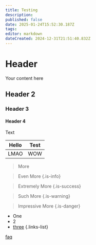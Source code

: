 ```yaml
---
title: Testing
description: 
published: false
date: 2025-01-24T15:52:30.187Z
tags: 
editor: markdown
dateCreated: 2024-12-31T21:51:40.832Z
---
```


# Header
Your content here

## Header 2

### Header 3

#### Header 4

Text

| Hello | Test |
|-------|------|
| LMAO  | WOW  |


> More

> Even More
{.is-info}

> Extremely More
{.is-success}

> Such More
{.is-warning}

> Impressive More
{.is-danger}

- One
- 2
- [three]()
{.links-list}

[faq](/faq)
